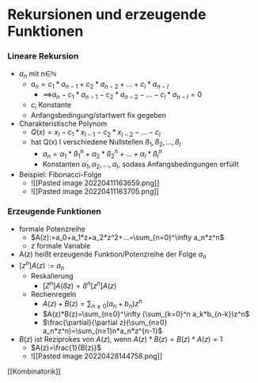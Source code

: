 # Rekursionen und erzeugende Funktionen
### Lineare Rekursion
+ $a_n$ mit n∈ℕ
	+ $a_n=c_1*a_{n-1}+c_2*a_{n-2}+...+c_l*a_{n-l}$
		+  ==>$a_n-c_1*a_{n-1}-c_2*a_{n-2}-...-  c_l*a_{n-l}=0$
	+ $c_i$ Konstante
	+ Anfangsbedingung/startwert fix gegeben
+ Charakteristische Polynom
	+  $Q(x)=x_l-c_1*x_{l-1}-c_2*x_{l-2}-...-c_l$
	+  hat Q(x) l verschiedene Nullstellen $ß_1,ß_2,...,ß_l$
		+  $a_n=α_1*ß^n_1+α_2*ß^n_2+...+α_l*ß^n_l$
		+  Konstanten $α_1, α_2,...,α_l$, sodass Anfangsbedingungen erfüllt
+  Beispiel: Fibonacci-Folge
	+ ![[Pasted image 20220411163659.png]]
	+ ![[Pasted image 20220411163705.png]]

### Erzeugende Funktionen
+ formale Potenzreihe
	+ $A(z):=a_0+a_1*z+a_2*z^2+...=\sum_{n=0}^\infty a_n*z^n$
	+ z formale Variable
+ A(z) heißt erzeugende Funktion/Potenzreihe der Folge $a_n$
+ $[z^n]A(z):=a_n$
	+ Reskalierung
		+ $[Z^n]A(ßz)=ß^n[z^n]A(z)$
	+ Rechenregeln
		+ $A(z)+B(z)=\sum_{n≥0} (a_n+b_n)z^n$
		+ $A(z)*B(z)=\sum_{n≥0}^\infty (\sum_{k=0}^n a_k*b_{n-k})z^n$
		+ $\frac{\partial}{\partial z}(\sum_{n≥0} a_n*z^n)=\sum_{n≥1}n*a_n*z^{n-1}$
+ $B(z)$ ist Reziprokes von $A(z)$, wenn $A(z)*B(z)=B(z)*A(z)=1$
	+ $A(z)=\frac{1}{B(z)}$
	+ ![[Pasted image 20220428144758.png]]



[[Kombinatorik]]